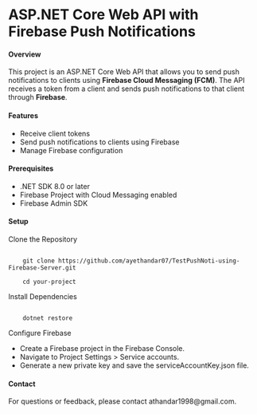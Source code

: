 <h1> ASP.NET Core Web API with Firebase Push Notifications </h1>

<h4> Overview </h4>
<p> This project is an ASP.NET Core Web API that allows you to send push notifications to clients using <strong>Firebase Cloud Messaging (FCM)</strong>. 
  The API receives a token from a client and sends push notifications to that client through <strong>Firebase</strong>.
</p>

<h4> Features </h4>
<ul>
  <li>Receive client tokens</li>
  <li>Send push notifications to clients using Firebase</li>
  <li>Manage Firebase configuration</li>
</ul>

<h4> Prerequisites </h4>
<ul>
  <li>.NET SDK 8.0 or later</li>
  <li>Firebase Project with Cloud Messaging enabled</li>
  <li>Firebase Admin SDK</li>
</ul>

<h4> Setup </h4>
Clone the Repository <p></p>
<div class="codehilite">
<pre><code> 
    git clone https://github.com/ayethandar07/TestPushNoti-using-Firebase-Server.git <br>
    cd your-project
</code></pre>
</div>

Install Dependencies
<p></p>
<div class="codehilite">
<pre><code> 
    dotnet restore
</code></pre>
</div>

Configure Firebase
<ul>
  <li>Create a Firebase project in the Firebase Console.</li>
  <li>Navigate to Project Settings > Service accounts.</li>
  <li>Generate a new private key and save the serviceAccountKey.json file.</li>  
</ul>

<h4>Contact</h4>
For questions or feedback, please contact athandar1998@gmail.com.
